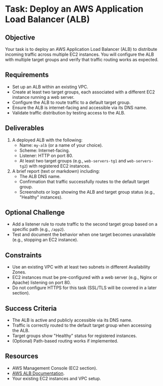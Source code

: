 # Task: Deploy an AWS Application Load Balancer (ALB)

## Objective

Your task is to deploy an AWS Application Load Balancer (ALB) to distribute incoming traffic across multiple EC2 instances. You will configure the ALB with multiple target groups and verify that traffic routing works as expected.

## Requirements

- Set up an ALB within an existing VPC.
- Create at least two target groups, each associated with a different EC2 instance running a web server.
- Configure the ALB to route traffic to a default target group.
- Ensure the ALB is internet-facing and accessible via its DNS name.
- Validate traffic distribution by testing access to the ALB.

## Deliverables

1. A deployed ALB with the following:
   - Name: `my-alb` (or a name of your choice).
   - Scheme: Internet-facing.
   - Listener: HTTP on port 80.
   - At least two target groups (e.g., `web-servers-tg1` and `web-servers-tg2`) with registered EC2 instances.
2. A brief report (text or markdown) including:
   - The ALB DNS name.
   - Confirmation that traffic successfully routes to the default target group.
   - Screenshots or logs showing the ALB and target group status (e.g., "Healthy" instances).

## Optional Challenge

- Add a listener rule to route traffic to the second target group based on a specific path (e.g., `/app2`).
- Test and document the behavior when one target becomes unavailable (e.g., stopping an EC2 instance).

## Constraints

- Use an existing VPC with at least two subnets in different Availability Zones.
- EC2 instances must be pre-configured with a web server (e.g., Nginx or Apache) listening on port 80.
- Do not configure HTTPS for this task (SSL/TLS will be covered in a later section).

## Success Criteria

- The ALB is active and publicly accessible via its DNS name.
- Traffic is correctly routed to the default target group when accessing the ALB.
- Target groups show "Healthy" status for registered instances.
- (Optional) Path-based routing works if implemented.

## Resources

- AWS Management Console (EC2 section).
- [AWS ALB Documentation](https://docs.aws.amazon.com/elasticloadbalancing/latest/application/introduction.html).
- Your existing EC2 instances and VPC setup.
